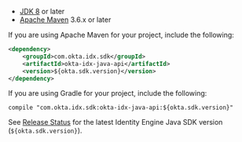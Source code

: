 * [JDK 8](https://www.oracle.com/java/technologies/javase/javase-jdk8-downloads.html) or later
* [Apache Maven](https://maven.apache.org/download.cgi) 3.6.x or later

If you are using Apache Maven for your project, include the following:

```xml
<dependency>
    <groupId>com.okta.idx.sdk</groupId>
    <artifactId>okta-idx-java-api</artifactId>
    <version>${okta.sdk.version}</version>
</dependency>
```

If you are using Gradle for your project, include the following:

```shell
compile "com.okta.idx.sdk:okta-idx-java-api:${okta.sdk.version}"
```

See [Release Status](https://github.com/okta/okta-idx-java#release-status) for the latest Identity Engine Java SDK version (`${okta.sdk.version}`).
